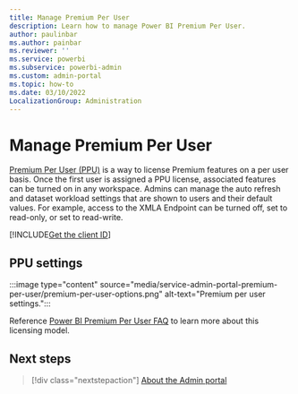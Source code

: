 ```yaml
---
title: Manage Premium Per User
description: Learn how to manage Power BI Premium Per User.
author: paulinbar
ms.author: painbar
ms.reviewer: ''
ms.service: powerbi
ms.subservice: powerbi-admin
ms.custom: admin-portal
ms.topic: how-to
ms.date: 03/10/2022
LocalizationGroup: Administration
---
```


# Manage Premium Per User

[Premium Per User (PPU)](../enterprise/service-premium-per-user-faq.yml) is a way to license Premium features on a per user basis. Once the first user is assigned a PPU license, associated features can be turned on in any workspace. Admins can manage the auto refresh and dataset workload settings that are shown to users and their default values. For example, access to the XMLA Endpoint can be turned off, set to read-only, or set to read-write.

[!INCLUDE[Get the client ID](../includes/embed-tutorial-client-id.md)]

## PPU settings

   :::image type="content" source="media/service-admin-portal-premium-per-user/premium-per-user-options.png" alt-text="Premium per user settings.":::

Reference [Power BI Premium Per User FAQ](../enterprise/service-premium-per-user-faq.yml) to learn more about this licensing model.

## Next steps

>[!div class="nextstepaction"]
>[About the Admin portal](service-admin-portal.md)
